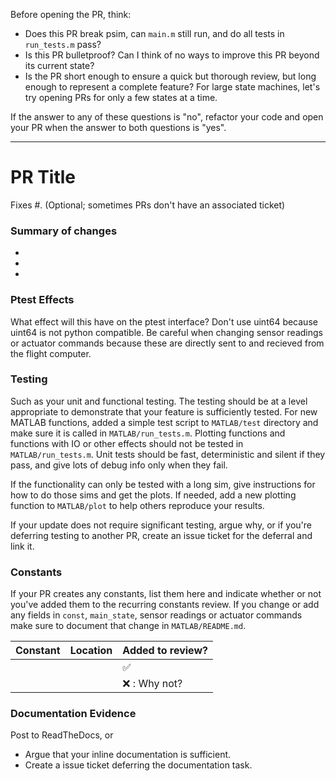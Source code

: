 Before opening the PR, think: 
- Does this PR break psim, can `main.m` still run, and do all tests in `run_tests.m` pass?
- Is this PR bulletproof? Can I think of no ways to improve this PR beyond its current state?
- Is the PR short enough to ensure a quick but thorough review, but long enough to represent a complete feature? For large state machines, let's try opening PRs for only a few states at a time.

If the answer to any of these questions is "no", refactor your code and open your PR when the answer to both questions is "yes".

--------------------------

# PR Title

Fixes #. (Optional; sometimes PRs don't have an associated ticket)

### Summary of changes
- 
- 
- 

### Ptest Effects
What effect will this have on the ptest interface? Don't use uint64 because uint64 is not python compatible. Be careful when changing sensor readings or actuator commands because these are directly sent to and recieved from the flight computer.

### Testing
Such as your unit and functional testing. The testing should be at a level appropriate to demonstrate that your feature is sufficiently tested.
For new MATLAB functions, added a simple test script to `MATLAB/test` directory and make sure it is called in `MATLAB/run_tests.m`. Plotting functions and functions with IO or other effects should not be tested in `MATLAB/run_tests.m`. Unit tests should be fast, deterministic and silent if they pass, and give lots of debug info only when they fail.

If the functionality can only be tested with a long sim, give instructions for how to do those sims and get the plots. If needed, add a new plotting function to `MATLAB/plot` to help others reproduce your results.

If your update does not require significant testing, argue why, or if you're deferring testing to another PR, create an issue ticket for the deferral and link it.

### Constants
If your PR creates any constants, list them here and indicate whether or not you've added them to the recurring constants review.
If you change or add any fields in `const`, `main_state`, sensor readings or actuator commands make sure to document that change in `MATLAB/README.md`.

| Constant                 | Location             | Added to review?   |
|--------------------------|----------------------|--------------------|
|                          |                      | :white_check_mark: |
|                          |                      | :x: : Why not?     |


### Documentation Evidence
Post to ReadTheDocs, or
- Argue that your inline documentation is sufficient.
- Create a issue ticket deferring the documentation task.
